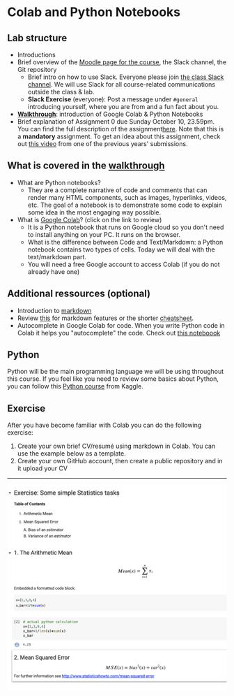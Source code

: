 # Colab and Python Notebooks

## Lab structure

- Introductions
- Brief overview of the [Moodle page for the course](https://moodle.unil.ch/course/view.php?id=17164), the Slack channel, the Git repository
  - Brief intro on how to use Slack. Everyone please join [the class Slack channel](https://join.slack.com/t/slack-yrv2725/shared_invite/zt-ul6jzzmd-S2LXimp4wBdKWARU_TFsTw). We will use Slack for all course-related communications outside the class & lab.
  - **Slack Exercise** (everyone): Post a message under `#general` introducing yourself, where you are from and a fun fact about you.
- **[Walkthrough](https://github.com/michalis0/DataMining_and_MachineLearning/blob/master/week1/Notebooks_Introduction.ipynb)**: introduction of Google Colab & Python Notebooks
- Brief explanation of Assignment 0 due Sunday October 10, 23.59pm. You can find the full description of the assignment[here](https://moodle.unil.ch/mod/assign/view.php?id=841167). Note that this is a __mandatory__ assignment. To get an idea about this assignment, check out [this video](https://www.youtube.com/watch?v=dkX6whEGN1Y) from one of the previous years' submissions.

## What is covered in the [walkthrough](https://github.com/michalis0/DataMining_and_MachineLearning/blob/master/week1/Notebooks_Introduction.ipynb)

- What are Python notebooks? 
    - They are a complete narrative of code and comments that can render many HTML components, such as images, hyperlinks, videos, etc. The goal of a notebook is to demonstrate some code to explain some idea in the most engaging way possible.
- What is [Google Colab](https://colab.research.google.com/notebooks/basic_features_overview.ipynb)? (click on the link to review) 
    - It is a Python notebook that runs on Google cloud so you don't need to install anything on your PC. It runs on the browser.
    - What is the difference between Code and Text/Markdown: a Python notebook contains two types of cells. Today we will deal with the text/markdown part.
    - You will need a free Google account to access Colab (if you do not already have one)

## Additional ressources (optional)
- Introduction to [markdown](https://colab.research.google.com/notebooks/markdown_guide.ipynb)
- Review [this](https://www.markdownguide.org/basic-syntax/) for markdown features or the shorter [cheatsheet](https://github.com/adam-p/markdown-here/wiki/Markdown-Cheatsheet).
- Autocomplete in Google Colab for code. When you write Python code in Colab it helps you "autocomplete" the code. Check out [this noteboook](https://colab.research.google.com/notebooks/basic_features_overview.ipynb#scrollTo=d4L9TOP9QSHn)
    
## Python
Python will be the main programming language we will be using throughout this course. If you feel like you need to review some basics about Python, you can follow this [Python course](https://www.kaggle.com/learn/python) from Kaggle.


## Exercise

After you have become familiar with Colab you can do the following exercise:

1. Create your own brief CV/resumé using markdown in Colab. You can use the example below as a template.
2. Create your own GitHub account, then create a public repository and in it upload your CV

---

![Exercise 1](/week1/Exercise1.png)




